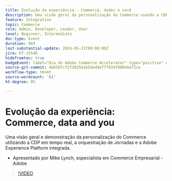 ```yaml
---
title: Evolução da experiência - Commerce, dados e você
description: Uma visão geral da personalização do Commerce usando a CDP em tempo real, a orquestração de Jornadas e a Adobe Experience Platform integrada.
feature: Integration
topic: Commerce
role: Admin, Developer, Leader, User
level: Beginner, Intermediate
doc-type: Event
duration: 869
last-substantial-update: 2024-05-21T00:00:00Z
jira: KT-15540
hidefromtoc: true
badgeEvent: label="Dia do Adobe Commerce Accelerator" type="positive" url="https://experienceleague.adobe.com/en/docs/events/apac-commerce-recordings/2024/accelerator-day/overview.html"
source-git-commit: 4b65bfcf2f3025b1b5deddef7f8347000e0af2ce
workflow-type: tm+mt
source-wordcount: '61'
ht-degree: 0%

---
```



# Evolução da experiência: Commerce, data and you

Uma visão geral e demonstração da personalização do Commerce utilizando a CDP em tempo real, a orquestração de Jornadas e a Adobe Experience Platform integrada.

+ Apresentado por Mike Lynch, especialista em Commerce Empresarial - Adobe

>[!VIDEO](https://video.tv.adobe.com/v/3429266/?learn=on)
